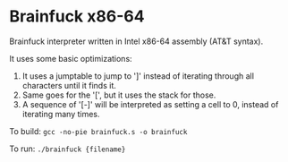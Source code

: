 # Brainfuck x86-64
Brainfuck interpreter written in Intel x86-64 assembly (AT&T syntax).

It uses some basic optimizations:
1. It uses a jumptable to jump to ']' instead of iterating through all characters until it finds it.
2. Same goes for the '[', but it uses the stack for those.
3. A sequence of '[-]' will be interpreted as setting a cell to 0, instead of iterating many times.

To build:
`gcc -no-pie brainfuck.s -o brainfuck`

To run:
`./brainfuck {filename}`
